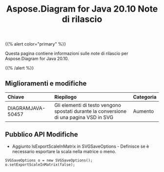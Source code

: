 ﻿---
title: Aspose.Diagram for Java 20.10 Note di rilascio
type: docs
weight: 10
url: /it/java/aspose-diagram-for-java-20-10-release-notes/
---
{{% alert color="primary" %}}

Questa pagina contiene informazioni sulle note di rilascio per Aspose.Diagram for Java 20.10.

{{% /alert %}}
## **Miglioramenti e modifiche**  ##

|**Chiave**|**Riepilogo**|**Categoria**|
|:- |:- |:- |
|DIAGRAMJAVA-50457|Gli elementi di testo vengono spostati durante la conversione di una pagina VSD in SVG|Aumento|

## Pubblico API Modifiche
* Aggiunto IsExportScaleInMatrix in SVGSaveOptions - Definisce se è necessario esportare la scala nella matrice o meno.
```
SVGSaveOptions o = new SVGSaveOptions();
o.setExportScaleInMatrix(false);
```
